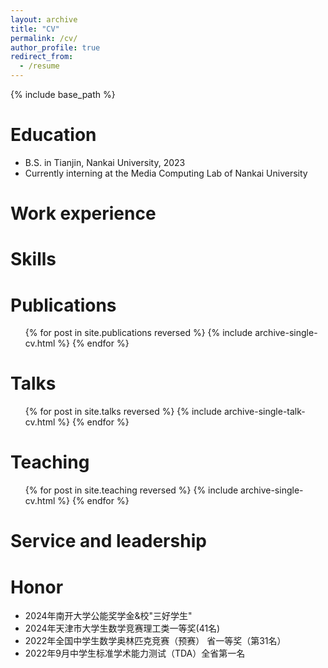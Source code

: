 ```yaml
---
layout: archive
title: "CV"
permalink: /cv/
author_profile: true
redirect_from:
  - /resume
---
```


{% include base_path %}

Education
======
* B.S. in Tianjin, Nankai University, 2023
* Currently interning at the Media Computing Lab of Nankai University

Work experience
======

  
Skills
======

Publications
======
  <ul>{% for post in site.publications reversed %}
    {% include archive-single-cv.html %}
  {% endfor %}</ul>
  
Talks
======
  <ul>{% for post in site.talks reversed %}
    {% include archive-single-talk-cv.html  %}
  {% endfor %}</ul>
  
Teaching
======
  <ul>{% for post in site.teaching reversed %}
    {% include archive-single-cv.html %}
  {% endfor %}</ul>
  
Service and leadership
======

Honor
======
* 2024年南开大学公能奖学金&校"三好学生"
* 2024年天津市大学生数学竞赛理工类一等奖(41名)
* 2022年全国中学生数学奥林匹克竞赛（预赛） 省一等奖（第31名）
* 2022年9月中学生标准学术能力测试（TDA）全省第一名
